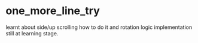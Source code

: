 # one_more_line_try

learnt about side/up scrolling how to do it and rotation logic implementation still at learning stage.
